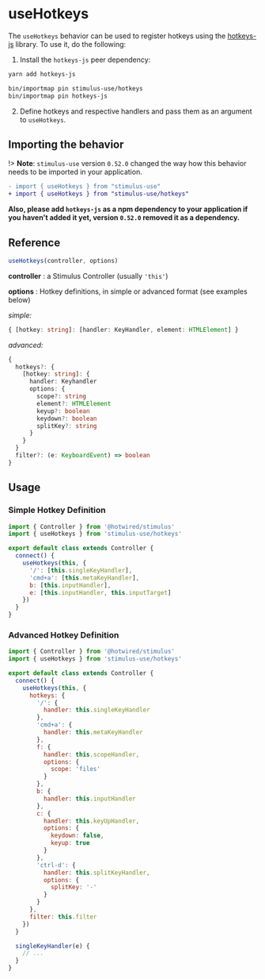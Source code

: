 # useHotkeys

The `useHotkeys` behavior can be used to register hotkeys using the [hotkeys-js](https://wangchujiang.com/hotkeys/) library. To use it, do the following:

1. Install the `hotkeys-js` peer dependency:

```bash
yarn add hotkeys-js
```

```bash
bin/importmap pin stimulus-use/hotkeys
bin/importmap pin hotkeys-js
```

2. Define hotkeys and respective handlers and pass them as an argument to `useHotkeys`.

## Importing the behavior

!> **Note**: `stimulus-use` version `0.52.0` changed the way how this behavior needs to be imported in your application.

```diff
- import { useHotkeys } from "stimulus-use"
+ import { useHotkeys } from "stimulus-use/hotkeys"
```

**Also, please add `hotkeys-js` as a npm dependency to your application if you haven't added it yet, version `0.52.0` removed it as a dependency.**

## Reference

```javascript
useHotkeys(controller, options)
```

**controller** : a Stimulus Controller (usually `'this'`)

**options** : Hotkey definitions, in simple or advanced format (see examples below)

*simple:*

```typescript
{ [hotkey: string]: [handler: KeyHandler, element: HTMLElement] }
```

*advanced:*
```typescript
{
  hotkeys?: {
    [hotkey: string]: {
      handler: Keyhandler
      options: {
        scope?: string
        element?: HTMLElement
        keyup?: boolean
        keydown?: boolean
        splitKey?: string
      }
    }
  }
  filter?: (e: KeyboardEvent) => boolean
}
```

## Usage

### Simple Hotkey Definition
```js
import { Controller } from '@hotwired/stimulus'
import { useHotkeys } from 'stimulus-use/hotkeys'

export default class extends Controller {
  connect() {
    useHotkeys(this, {
      '/': [this.singleKeyHandler],
      'cmd+a': [this.metaKeyHandler],
      b: [this.inputHandler],
      e: [this.inputHandler, this.inputTarget]
    })
  }
}
```


### Advanced Hotkey Definition
```js
import { Controller } from '@hotwired/stimulus'
import { useHotkeys } from 'stimulus-use/hotkeys'

export default class extends Controller {
  connect() {
    useHotkeys(this, {
      hotkeys: {
        '/': {
          handler: this.singleKeyHandler
        },
        'cmd+a': {
          handler: this.metaKeyHandler
        },
        f: {
          handler: this.scopeHandler,
          options: {
            scope: 'files'
          }
        },
        b: {
          handler: this.inputHandler
        },
        c: {
          handler: this.keyUpHandler,
          options: {
            keydown: false,
            keyup: true
          }
        },
        'ctrl-d': {
          handler: this.splitKeyHandler,
          options: {
            splitKey: '-'
          }
        }
      },
      filter: this.filter
    })
  }

  singleKeyHandler(e) {
    // ...
  }
}
```
